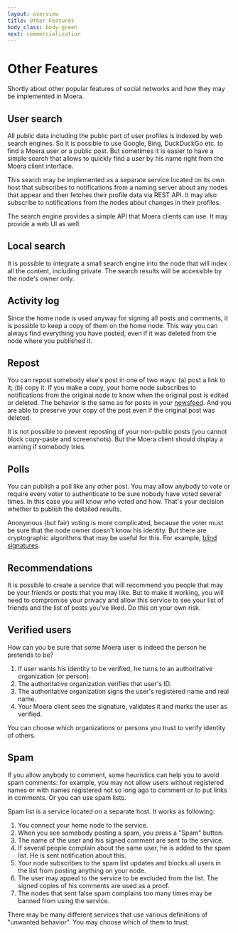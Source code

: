 ```yaml
---
layout: overview
title: Other Features
body_class: body-green
next: commercialization
---
```


# Other Features

Shortly about other popular features of social networks and how they may
be implemented in Moera.

## User search

All public data including the public part of user profiles is indexed by
web search engines. So it is possible to use Google, Bing, DuckDuckGo
etc. to find a Moera user or a public post. But sometimes it is easier
to have a simple search that allows to quickly find a user by his name
right from the Moera client interface.

This search may be implemented as a separate service located on its own
host that subscribes to notifications from a naming server about any
nodes that appear and then fetches their profile data via REST API. It
may also subscribe to notifications from the nodes about changes in
their profiles.

The search engine provides a simple API that Moera clients can use. It
may provide a web UI as well.

## Local search

It is possible to integrate a small search engine into the node that
will index all the content, including private. The search results will
be accessible by the node's owner only.

## Activity log

Since the home node is used anyway for signing all posts and comments,
it is possible to keep a copy of them on the home node. This way you can
always find everything you have posted, even if it was deleted from the
node where you published it.

## Repost

You can repost somebody else's post in one of two ways: (a) post a link
to it; (b) copy it. If you make a copy, your home node subscribes to
notifications from the original node to know when the original post is
edited or deleted. The behavior is the same as for posts in your
[newsfeed][1]. And you are able to preserve your copy of the post even
if the original post was deleted.

It is not possible to prevent reposting of your non-public posts (you
cannot block copy-paste and screenshots). But the Moera client should
display a warning if somebody tries.

## Polls

You can publish a poll like any other post. You may allow anybody to
vote or require every voter to authenticate to be sure nobody have voted
several times. In this case you will know who voted and how. That's your
decision whether to publish the detailed results.

Anonymous (but fair) voting is more complicated, because the voter must
be sure that the node owner doesn't know his identity. But there are
cryptographic algorithms that may be useful for this. For example,
[blind signatures][2].

## Recommendations

It is possible to create a service that will recommend you people that
may be your friends or posts that you may like. But to make it working,
you will need to compromise your privacy and allow this service to see
your list of friends and the list of posts you've liked. Do this on your
own risk.

## Verified users

How can you be sure that some Moera user is indeed the person he
pretends to be?

1. If user wants his identity to be verified, he turns to an
   authoritative organization (or person).
2. The authoritative organization verifies that user's ID.
3. The authoritative organization signs the user's registered name and
   real name.
4. Your Moera client sees the signature, validates it and marks the user
   as verified.
   
You can choose which organizations or persons you trust to verify
identity of others.

## Spam

If you allow anybody to comment, some heuristics can help you to avoid
spam comments: for example, you may not allow users without registered
names or with names registered not so long ago to comment or to put
links in comments. Or you can use spam lists.

Spam list is a service located on a separate host. It works as
following:

1. You connect your home node to the service.
2. When you see somebody posting a spam, you press a "Spam" button.
3. The name of the user and his signed comment are sent to the service.
4. If several people complain about the same user, he is added to the
   spam list. He is sent notification about this.
5. Your node subscribes to the spam list updates and blocks all users in
   the list from posting anything on your node.
6. The user may appeal to the service to be excluded from the list. The
   signed copies of his comments are used as a proof.
7. The nodes that sent false spam complains too many times may be banned
   from using the service.

There may be many different services that use various definitions of
"unwanted behavior". You may choose which of them to trust.

[1]: /overview/newsfeed.html
[2]: https://en.m.wikipedia.org/wiki/Blind_signature
